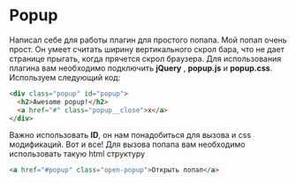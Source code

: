 # Popup
Написал себе для работы плагин для простого попапа. Мой попап очень прост. Он умеет считать ширину вертикального скрол бара, что не дает странице прыгать, когда прячется скрол браузера.
Для использования плагина вам необходимо подключить **jQuery** , **popup.js** и **popup.css**. Используем следующий код:
```html
<div class="popup" id="popup">
  <h2>Awesome popup!</h2>
  <a href="#" class="popup__close">x</a>  
</div>
```
Важно использовать **ID**, он нам понадобиться для вызова и css модификаций. Вот и все!
Для вызова попапа вам необходимо использовать такую html структуру
```html
<a href="#popup" class="open-popup">Открыть попап</a>
```

